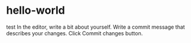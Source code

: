 # hello-world

test
In the editor, write a bit about yourself.
Write a commit message that describes your changes.
Click Commit changes button.
